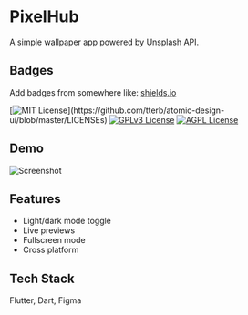 
# PixelHub

A simple wallpaper app powered by Unsplash API.


## Badges

Add badges from somewhere like: [shields.io](https://shields.io/)

[![MIT License](https://img.shields.io/apm/l/atomic-design-ui.svg?)](https://github.com/tterb/atomic-design-ui/blob/master/LICENSEs)
[![GPLv3 License](https://img.shields.io/badge/License-GPL%20v3-yellow.svg)](https://opensource.org/licenses/)
[![AGPL License](https://img.shields.io/badge/license-AGPL-blue.svg)](http://www.gnu.org/licenses/agpl-3.0)


## Demo

![Screenshot](https://github.com/Nix-Naman/PixelHub/blob/master/Animation.gif)


## Features

- Light/dark mode toggle
- Live previews
- Fullscreen mode
- Cross platform


## Tech Stack

Flutter, Dart, Figma

